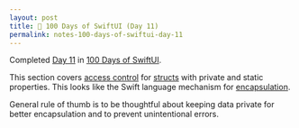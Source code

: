 ```yaml
---
layout: post
title: 📔 100 Days of SwiftUI (Day 11)
permalink: notes-100-days-of-swiftui-day-11
---
```


Completed [Day 11](https://www.hackingwithswift.com/100/swiftui/11) in [100 Days of SwiftUI](https://www.hackingwithswift.com/100/swiftui).

This section covers [access control](https://docs.swift.org/swift-book/documentation/the-swift-programming-language/accesscontrol) for [structs](https://en.wikipedia.org/wiki/Struct_(C_programming_language)) with  private and static properties. This looks like the Swift language mechanism for [encapsulation](https://en.wikipedia.org/wiki/Encapsulation_(computer_programming)).

General rule of thumb is to be thoughtful about keeping data private for better encapsulation and to prevent unintentional errors.
